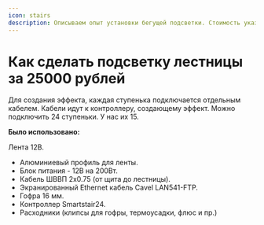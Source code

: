 ```yaml
---
icon: stairs
description: Описываем опыт установки бегущей подсветки. Стоимость указана за оборудование.
---
```


# Как сделать подсветку лестницы за 25000 рублей

Для создания эффекта, каждая ступенька подключается отдельным кабелем. Кабели идут к контроллеру, создающему эффект. Можно подключить 24 ступеньки. У нас их 15.

**Было использовано:**

Лента 12В.

* Алюминиевый профиль для ленты.
* Блок питания - 12В на 200Вт.
* Кабель ШВВП 2х0.75 (от щита до лестницы).
* Экранированный Ethernet кабель Cavel LAN541-FTP.
* Гофра 16 мм.
* Контроллер Smartstair24.
* Расходники (клипсы для гофры, термоусадки, флюс и пр.)
